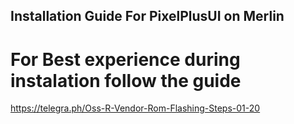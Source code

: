 ## Installation Guide For PixelPlusUI on Merlin

# For Best experience during instalation follow the guide
https://telegra.ph/Oss-R-Vendor-Rom-Flashing-Steps-01-20
